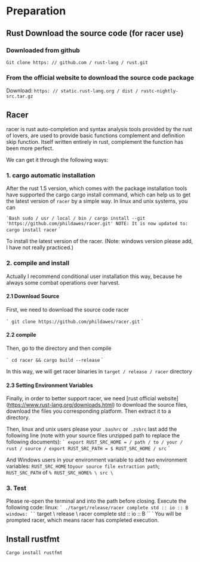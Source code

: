 # Preparation

## Rust Download the source code (for racer use)

### Downloaded from github

`Git clone https: // github.com / rust-lang / rust.git`

### From the official website to download the source code package

Download: `https: // static.rust-lang.org / dist / rustc-nightly-src.tar.gz`

## Racer
racer is rust auto-completion and syntax analysis tools provided by the rust of lovers, are used to provide basic functions complement and definition skip function. Itself written entirely in rust, complement the function has been more perfect.

We can get it through the following ways:

### 1. cargo automatic installation
After the rust 1.5 version, which comes with the package installation tools have supported the cargo cargo install command, which can help us to get the latest version of `racer` by a simple way.
In linux and unix systems, you can

`` `Bash
sudo / usr / local / bin / cargo install --git 'https://github.com/phildawes/racer.git'
NOTE: It is now updated to: cargo install racer
`` `

To install the latest version of the racer. (Note: windows version please add, I have not really practiced.)

### 2. compile and install

Actually I recommend conditional user installation this way, because he always some combat operations over harvest.

#### 2.1 Download Source

First, we need to download the source code racer

`` `
git clone https://github.com/phildawes/racer.git
`` `

#### 2.2 compile

Then, go to the directory and then compile

`` `
cd racer && cargo build --release
`` `

In this way, we will get racer binaries in `target / release / racer` directory

#### 2.3 Setting Environment Variables

Finally, in order to better support racer, we need [rust official website] (https://www.rust-lang.org/downloads.html) to download the source files, download the files you corresponding platform. Then extract it to a directory.

Then, linux and unix users please your `.bashrc` or` .zshrc` last add the following line (note with your source files unzipped path to replace the following documents):
`` `
export RUST_SRC_HOME = / path / to / your / rust / source /
export RUST_SRC_PATH = $ RUST_SRC_HOME / src
`` `

And Windows users in your environment variable to add two environment variables: `RUST_SRC_HOME` to` your source file extraction path `;` RUST_SRC_PATH` of `% RUST_SRC_HOME% \ src \`

### 3. Test

Please re-open the terminal and into the path before closing.
Execute the following code:
linux:
`` `
./target/release/racer complete std :: io :: B
`` `
windows:
`` `
target \ release \ racer complete std :: io :: B
`` `
You will be prompted racer, which means racer has completed execution.


## Install rustfmt

`Cargo install rustfmt`
